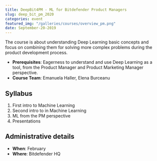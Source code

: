 ```yaml
---
title: DeepBit4PM - ML for Bitdefender Product Managers
slug: deep_bit_pm_2020
categories: event
featured_img: "/galleries/courses/overview_pm.png"
date: September-20-2019
---
```


The course is about understanding Deep Learning basic concepts and focus on combining them for solving more complex problems during the product development process.

- **Prerequisites**: Eagerness to understand and use Deep Learning as a tool, from the Product Manager and Product Marketing Manager perspective.
- **Course Team**: Emanuela Haller, Elena Burceanu

## Syllabus

1. First intro to Machine Learning
2. Second intro to in Machine Learning
3. ML from the PM perspective
4. Presentations

## Administrative details

- **When**: February
- **Where**: Bitdefender HQ
<!-- - [**Course Materials**](https://drive.google.com/drive/folders/1uhIeJkTpeK7Q44nG3LJmjUsbWL3zXpsm?usp=sharing) -->
